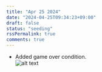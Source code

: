 ```yaml
---
title: "Apr 25 2024"
date: "2024-04-25T09:34:23+09:00"
draft: false
status: "seeding"
rssPermalink: true
comments: true
---
```

- Added game over condition. <br> 
![alt text](images/game_over_screen.png "Game Over!")
